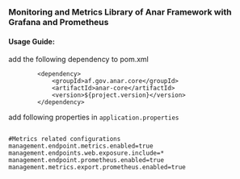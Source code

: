 ### Monitoring and Metrics Library of Anar Framework with Grafana and Prometheus


#### Usage Guide: 

add the following dependency to pom.xml 


```
		<dependency>
			<groupId>af.gov.anar.core</groupId>
			<artifactId>anar-core</artifactId>
			<version>${project.version}</version>
		</dependency>
```


add following properties in `application.properties`

```properties

#Metrics related configurations
management.endpoint.metrics.enabled=true
management.endpoints.web.exposure.include=*
management.endpoint.prometheus.enabled=true
management.metrics.export.prometheus.enabled=true
```